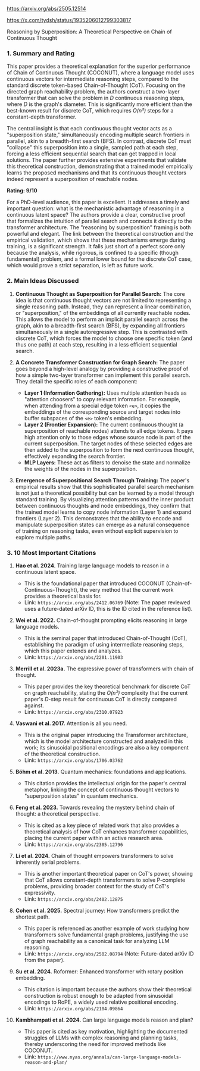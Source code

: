 https://arxiv.org/abs/2505.12514

https://x.com/tydsh/status/1935206012799303817

Reasoning by Superposition: A Theoretical Perspective on Chain of Continuous Thought

### 1. Summary and Rating

This paper provides a theoretical explanation for the superior performance of Chain of Continuous Thought (COCONUT), where a language model uses continuous vectors for intermediate reasoning steps, compared to the standard discrete token-based Chain-of-Thought (CoT). Focusing on the directed graph reachability problem, the authors construct a two-layer transformer that can solve the problem in *D* continuous reasoning steps, where *D* is the graph's diameter. This is significantly more efficient than the best-known result for discrete CoT, which requires *O(n²)* steps for a constant-depth transformer.

The central insight is that each continuous thought vector acts as a "superposition state," simultaneously encoding multiple search frontiers in parallel, akin to a breadth-first search (BFS). In contrast, discrete CoT must "collapse" this superposition into a single, sampled path at each step, forcing a less efficient sequential search that can get trapped in local solutions. The paper further provides extensive experiments that validate this theoretical construction, demonstrating that a trained model empirically learns the proposed mechanisms and that its continuous thought vectors indeed represent a superposition of reachable nodes.

**Rating: 9/10**

For a PhD-level audience, this paper is excellent. It addresses a timely and important question: what is the mechanistic advantage of reasoning in a continuous latent space? The authors provide a clear, constructive proof that formalizes the intuition of parallel search and connects it directly to the transformer architecture. The "reasoning by superposition" framing is both powerful and elegant. The link between the theoretical construction and the empirical validation, which shows that these mechanisms emerge during training, is a significant strength. It falls just short of a perfect score only because the analysis, while rigorous, is confined to a specific (though fundamental) problem, and a formal lower bound for the discrete CoT case, which would prove a strict separation, is left as future work.

### 2. Main Ideas Discussed

1.  **Continuous Thought as Superposition for Parallel Search:** The core idea is that continuous thought vectors are not limited to representing a single reasoning path. Instead, they can represent a linear combination, or "superposition," of the embeddings of all currently reachable nodes. This allows the model to perform an implicit parallel search across the graph, akin to a breadth-first search (BFS), by expanding all frontiers simultaneously in a single autoregressive step. This is contrasted with discrete CoT, which forces the model to choose one specific token (and thus one path) at each step, resulting in a less efficient sequential search.

2.  **A Concrete Transformer Construction for Graph Search:** The paper goes beyond a high-level analogy by providing a constructive proof of how a simple two-layer transformer can implement this parallel search. They detail the specific roles of each component:
    *   **Layer 1 (Information Gathering):** Uses multiple attention heads as "attention choosers" to copy relevant information. For example, when attending from a special edge token `<e>`, it copies the embeddings of the corresponding source and target nodes into buffer subspaces of the `<e>` token's embedding.
    *   **Layer 2 (Frontier Expansion):** The current continuous thought (a superposition of reachable nodes) attends to all edge tokens. It pays high attention only to those edges whose source node is part of the current superposition. The target nodes of these selected edges are then added to the superposition to form the next continuous thought, effectively expanding the search frontier.
    *   **MLP Layers:** These act as filters to denoise the state and normalize the weights of the nodes in the superposition.

3.  **Emergence of Superpositional Search Through Training:** The paper's empirical results show that this sophisticated parallel search mechanism is not just a theoretical possibility but can be learned by a model through standard training. By visualizing attention patterns and the inner product between continuous thoughts and node embeddings, they confirm that the trained model learns to copy node information (Layer 1) and expand frontiers (Layer 2). This demonstrates that the ability to encode and manipulate superposition states can emerge as a natural consequence of training on reasoning tasks, even without explicit supervision to explore multiple paths.

### 3. 10 Most Important Citations

1.  **Hao et al. 2024.** Training large language models to reason in a continuous latent space.
    *   This is the foundational paper that introduced COCONUT (Chain-of-Continuous-Thought), the very method that the current work provides a theoretical basis for.
    *   Link: `https://arxiv.org/abs/2412.06769` (Note: The paper reviewed uses a future-dated arXiv ID, this is the ID cited in the reference list).

2.  **Wei et al. 2022.** Chain-of-thought prompting elicits reasoning in large language models.
    *   This is the seminal paper that introduced Chain-of-Thought (CoT), establishing the paradigm of using intermediate reasoning steps, which this paper extends and analyzes.
    *   Link: `https://arxiv.org/abs/2201.11903`

3.  **Merrill et al. 2023a.** The expressive power of transformers with chain of thought.
    *   This paper provides the key theoretical benchmark for discrete CoT on graph reachability, stating the *O(n²)* complexity that the current paper's *D*-step result for continuous CoT is directly compared against.
    *   Link: `https://arxiv.org/abs/2310.07923`

4.  **Vaswani et al. 2017.** Attention is all you need.
    *   This is the original paper introducing the Transformer architecture, which is the model architecture constructed and analyzed in this work; its sinusoidal positional encodings are also a key component of the theoretical construction.
    *   Link: `https://arxiv.org/abs/1706.03762`

5.  **Böhm et al. 2013.** Quantum mechanics: foundations and applications.
    *   This citation provides the intellectual origin for the paper's central metaphor, linking the concept of continuous thought vectors to "superposition states" in quantum mechanics.

6.  **Feng et al. 2023.** Towards revealing the mystery behind chain of thought: a theoretical perspective.
    *   This is cited as a key piece of related work that also provides a theoretical analysis of how CoT enhances transformer capabilities, placing the current paper within an active research area.
    *   Link: `https://arxiv.org/abs/2305.12796`

7.  **Li et al. 2024.** Chain of thought empowers transformers to solve inherently serial problems.
    *   This is another important theoretical paper on CoT's power, showing that CoT allows constant-depth transformers to solve P-complete problems, providing broader context for the study of CoT's expressivity.
    *   Link: `https://arxiv.org/abs/2402.12875`

8.  **Cohen et al. 2025.** Spectral journey: How transformers predict the shortest path.
    *   This paper is referenced as another example of work studying how transformers solve fundamental graph problems, justifying the use of graph reachability as a canonical task for analyzing LLM reasoning.
    *   Link: `https://arxiv.org/abs/2502.08794` (Note: Future-dated arXiv ID from the paper).

9.  **Su et al. 2024.** Roformer: Enhanced transformer with rotary position embedding.
    *   This citation is important because the authors show their theoretical construction is robust enough to be adapted from sinusoidal encodings to RoPE, a widely used relative positional encoding.
    *   Link: `https://arxiv.org/abs/2104.09864`

10. **Kambhampati et al. 2024.** Can large language models reason and plan?
    *   This paper is cited as key motivation, highlighting the documented struggles of LLMs with complex reasoning and planning tasks, thereby underscoring the need for improved methods like COCONUT.
    *   Link: `https://www.nyas.org/annals/can-large-language-models-reason-and-plan/`
